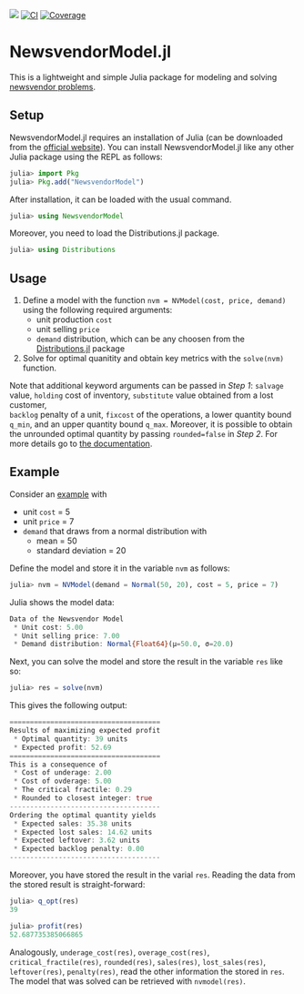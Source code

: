 [![](https://img.shields.io/badge/docs-dev-blue.svg)](https://frankhuettner.github.io/NewsvendorModel.jl/dev/)
[![CI](https://github.com/frankhuettner/NewsvendorModel.jl/actions/workflows/ci.yml/badge.svg)](https://github.com/frankhuettner/NewsvendorModel.jl/actions/workflows/ci.yml)
[![Coverage](https://codecov.io/gh/FrankHuettner/NewsvendorModel.jl/branch/main/graph/badge.svg)](https://codecov.io/gh/FrankHuettner/NewsvendorModel.jl)


# NewsvendorModel.jl


This is a lightweight and simple Julia package for modeling and solving [newsvendor problems](https://en.wikipedia.org/wiki/Newsvendor_model).

## Setup

NewsvendorModel.jl requires an installation of Julia (can be downloaded from the [official website](https://julialang.org/)). You can install NewsvendorModel.jl like any other Julia package using the REPL as follows:


```julia
julia> import Pkg
julia> Pkg.add("NewsvendorModel")
```
After installation, it can be loaded with the usual command.
```julia
julia> using NewsvendorModel
```

Moreover, you need to load the Distributions.jl package.
```julia
julia> using Distributions
```

## Usage

1. Define a model with the function `nvm = NVModel(cost, price, demand)` using the following required arguments:
    - unit production `cost`
    - unit selling `price`
    - `demand` distribution, which can be any choosen from the [Distributions.jl](https://juliastats.org/Distributions.jl/latest/univariate/) package
2. Solve for optimal quanitity and obtain key metrics with the `solve(nvm)` function.

Note that additional keyword arguments can be passed in *Step 1*: `salvage` value, `holding` cost of inventory, `substitute` value obtained from a lost customer,  
`backlog` penalty of a unit, `fixcost` of the operations, a lower quantity bound `q_min`, and an upper quantity bound `q_max`. Moreover, it is possible to obtain the unrounded optimal quantity by passing `rounded=false` in *Step 2*. For more details go to [the documentation](https://frankhuettner.github.io/NewsvendorModel.jl/dev/x2_options/).  


## Example

Consider an [example](https://en.wikipedia.org/wiki/Newsvendor_model#Numerical_examples) with 
  - unit `cost` = 5  
  - unit `price` = 7
  - `demand` that draws from a normal distribution with 
     - mean = 50 
     - standard deviation = 20

Define the model and store it in the variable `nvm` as follows:

```julia
julia> nvm = NVModel(demand = Normal(50, 20), cost = 5, price = 7)
```

Julia shows the model data:
```julia
Data of the Newsvendor Model
 * Unit cost: 5.00
 * Unit selling price: 7.00
 * Demand distribution: Normal{Float64}(μ=50.0, σ=20.0)
```

Next, you can solve the model and store the result in the variable `res` like so:
```julia
julia> res = solve(nvm)
```
This gives the following output:
```julia
=====================================
Results of maximizing expected profit
 * Optimal quantity: 39 units
 * Expected profit: 52.69
=====================================
This is a consequence of
 * Cost of underage: 2.00
 * Cost of ovderage: 5.00
 * The critical fractile: 0.29
 * Rounded to closest integer: true
-------------------------------------
Ordering the optimal quantity yields
 * Expected sales: 35.38 units
 * Expected lost sales: 14.62 units
 * Expected leftover: 3.62 units
 * Expected backlog penalty: 0.00
-------------------------------------
```
Moreover, you have stored the result in the varial `res`. Reading the data from the stored result is straight-forward:
```julia
julia> q_opt(res)
39
```

```julia
julia> profit(res)
52.687735385066865
```

Analogously, `underage_cost(res)`, `overage_cost(res)`, `critical_fractile(res)`, 
`rounded(res)`, `sales(res)`, `lost_sales(res)`, `leftover(res)`, `penalty(res)`, 
read the other information the stored in `res`. The model that was solved can be retrieved with `nvmodel(res)`.
